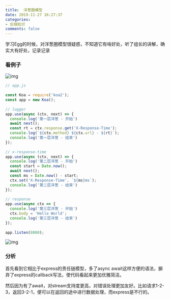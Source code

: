 ```yaml
---
title:  洋葱圈模型
date: 2019-11-27 16:27:37
categories:
- 后端知识
comments: false
---
```


学习Egg的时候，对洋葱圈模型很疑惑，不知道它有啥好处，听了组长的讲解，确实大有好处，记录记录

<!-- more -->

### 看例子

![img](https://img2018.cnblogs.com/blog/1615279/201903/1615279-20190329154916498-1327576312.png)

```js
// app.js
 
const Koa = require('koa2');
const app = new Koa();
 
// logger
app.use(async (ctx, next) => {
  console.log('第一层洋葱 - 开始')
  await next();
  const rt = ctx.response.get('X-Response-Time');
  console.log(`${ctx.method} ${ctx.url} - ${rt}`);
  console.log('第一层洋葱 - 结束')
});
 
// x-response-time
app.use(async (ctx, next) => {
  console.log('第二层洋葱 - 开始')
  const start = Date.now();
  await next();
  const ms = Date.now() - start;
  ctx.set('X-Response-Time', `${ms}ms`);
  console.log('第二层洋葱 - 结束')
});
 
// response
app.use(async ctx => {
  console.log('第三层洋葱 - 开始')
  ctx.body = 'Hello World';
  console.log('第三层洋葱 - 结束')
});
 
app.listen(8000);
```

![img](https://img-blog.csdnimg.cn/20190620232414862.png)

### 分析

首先看到它相比于express的责任链模型，多了async await这样方便的语法，摒弃了express的callback写法，使代码看起来更加优雅简洁。

然后因为有了await，对stream支持度更高，对错误处理更加友好。比如请求1-2-3，返回3-2-1，便可以在返回的途中进行数据处理，而express是不行的。